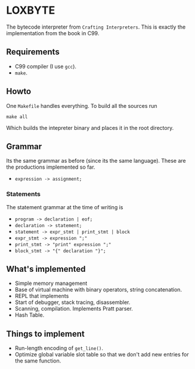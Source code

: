 # LOXBYTE
The bytecode interpreter from `Crafting Interpreters`. This is exactly the implementation
from the book in C99.


## Requirements
- C99 compiler (I use `gcc`).
- `make`.


## Howto
One `Makefile` handles everything. To build all the sources run 

`make all`

Which builds the intepreter binary and places it in the root directory.

## Grammar
Its the same grammar as before (since its the same language). These are the productions
implemented so far.

- `expression -> assignment;`


### Statements
The statement grammar at the time of writing is 

- `program -> declaration | eof;`
- `declaration -> statement;`
- `statement -> expr_stmt | print_stmt | block`
- `expr_stmt -> expression ";"`
- `print_stmt -> "print" expression ";"`
- `block_stmt -> "{" declaration "}";`




## What's implemented
- Simple memory management
- Base of virtual machine with binary operators, string concatenation.
- REPL that implements 
- Start of debugger, stack tracing, disassembler.
- Scanning, compilation. Implements Pratt parser. 
- Hash Table.


## Things to implement
- Run-length encoding of `get_line()`.
- Optimize global variable slot table so that we don't add new entries for the same function.
